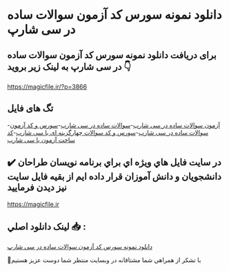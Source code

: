 # دانلود نمونه سورس کد آزمون سوالات ساده در سی شارپ

## برای دریافت دانلود نمونه سورس کد آزمون سوالات ساده در سی شارپ به لینک زیر بروید 👇

https://magicfile.ir/?p=3866

## تگ های فایل

-[آزمون سوالات ساده در سی شارپ](https://magicfile.ir/product/%d8%b3%d9%88%d8%b1%d8%b3-%da%a9%d8%af-%d8%a2%d8%b2%d9%85%d9%88%d9%86-%d8%b3%d9%88%d8%a7%d9%84%d8%a7%d8%aa-%d8%b3%d8%a7%d8%af%d9%87-%d8%af%d8%b1-%d8%b3%db%8c-%d8%b4%d8%a7%d8%b1%d9%be/)-[سوالات ساده در سی شارپ](https://magicfile.ir/product/%d8%b3%d9%88%d8%b1%d8%b3-%da%a9%d8%af-%d8%a2%d8%b2%d9%85%d9%88%d9%86-%d8%b3%d9%88%d8%a7%d9%84%d8%a7%d8%aa-%d8%b3%d8%a7%d8%af%d9%87-%d8%af%d8%b1-%d8%b3%db%8c-%d8%b4%d8%a7%d8%b1%d9%be/)-[سورس و کد آزمون سوالات ساده در سی شارپ](https://magicfile.ir/product/%d8%b3%d9%88%d8%b1%d8%b3-%da%a9%d8%af-%d8%a2%d8%b2%d9%85%d9%88%d9%86-%d8%b3%d9%88%d8%a7%d9%84%d8%a7%d8%aa-%d8%b3%d8%a7%d8%af%d9%87-%d8%af%d8%b1-%d8%b3%db%8c-%d8%b4%d8%a7%d8%b1%d9%be/)-[سورس و کد سوالات چهارگزینه ای با سی شارپ](https://magicfile.ir/product/%d8%b3%d9%88%d8%b1%d8%b3-%da%a9%d8%af-%d8%a2%d8%b2%d9%85%d9%88%d9%86-%d8%b3%d9%88%d8%a7%d9%84%d8%a7%d8%aa-%d8%b3%d8%a7%d8%af%d9%87-%d8%af%d8%b1-%d8%b3%db%8c-%d8%b4%d8%a7%d8%b1%d9%be/)-[کد ساخت آزمون با سی شارپ](https://magicfile.ir/product/%d8%b3%d9%88%d8%b1%d8%b3-%da%a9%d8%af-%d8%a2%d8%b2%d9%85%d9%88%d9%86-%d8%b3%d9%88%d8%a7%d9%84%d8%a7%d8%aa-%d8%b3%d8%a7%d8%af%d9%87-%d8%af%d8%b1-%d8%b3%db%8c-%d8%b4%d8%a7%d8%b1%d9%be/)

## ✔️ در سايت فايل هاي ويژه اي براي برنامه نويسان طراحان دانشجويان و دانش آموزان قرار داده ايم از بقيه فايل سايت نيز ديدن فرماييد

https://magicfile.ir


## لينک دانلود اصلي 📥 :

[دانلود نمونه سورس کد آزمون سوالات ساده در سی شارپ](https://magicfile.ir/product/%d8%b3%d9%88%d8%b1%d8%b3-%da%a9%d8%af-%d8%a2%d8%b2%d9%85%d9%88%d9%86-%d8%b3%d9%88%d8%a7%d9%84%d8%a7%d8%aa-%d8%b3%d8%a7%d8%af%d9%87-%d8%af%d8%b1-%d8%b3%db%8c-%d8%b4%d8%a7%d8%b1%d9%be/) 


🙏با تشکر از همراهي شما مشتاقانه در وبسایت منتظر شما دوست عزیز هستیم

